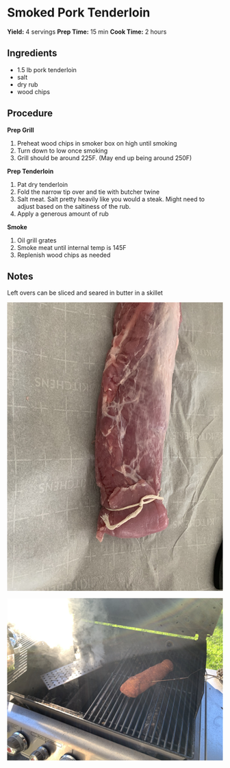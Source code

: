 # Smoked Pork Tenderloin
**Yield:** 4 servings
**Prep Time:** 15 min
**Cook Time:** 2 hours

## Ingredients
- 1.5 lb pork tenderloin
- salt
- dry rub
- wood chips

## Procedure
**Prep Grill**
1. Preheat wood chips in smoker box on high until smoking
2. Turn down to low once smoking
3. Grill should be around 225F.  (May end up being around 250F)

**Prep Tenderloin**
1. Pat dry tenderloin
2. Fold the narrow tip over and tie with butcher twine
6. Salt meat. Salt pretty heavily like you would a steak.  Might need to adjust based on the saltiness of the rub.
7. Apply a generous amount of rub

**Smoke**
1. Oil grill grates
2. Smoke meat until internal temp is 145F
3. Replenish wood chips as needed

## Notes
Left overs can be sliced and seared in butter in a skillet

![image](.attachments/202b2176ed848dc40aecc456ded4bea69916fda6.jpeg) 

![image](.attachments/43fc64367a25c3a635a809784aad235101a6e431.jpeg)